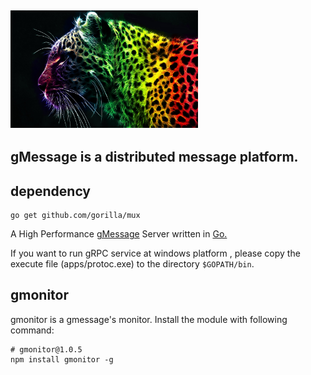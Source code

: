 ## <img src="logos/gmessage.jpg" width="300">


## gMessage is a distributed message platform.

## dependency

```
go get github.com/gorilla/mux
```

A High Performance [gMessage](https://github.com/elitecodegroovy) Server written in [Go.](http://golang.org)

If you want to run gRPC service at windows platform , please copy the execute file (apps/protoc.exe) to the directory `$GOPATH/bin`.

## gmonitor

gmonitor is a gmessage's monitor. Install the module with following command:

```
# gmonitor@1.0.5
npm install gmonitor -g
```

